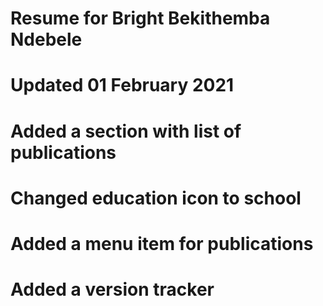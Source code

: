 # Resume for Bright Bekithemba Ndebele
# 
# Updated 01 February 2021
# Added a section with list of publications
# Changed education icon to school
# Added a menu item for publications
# Added a version tracker
